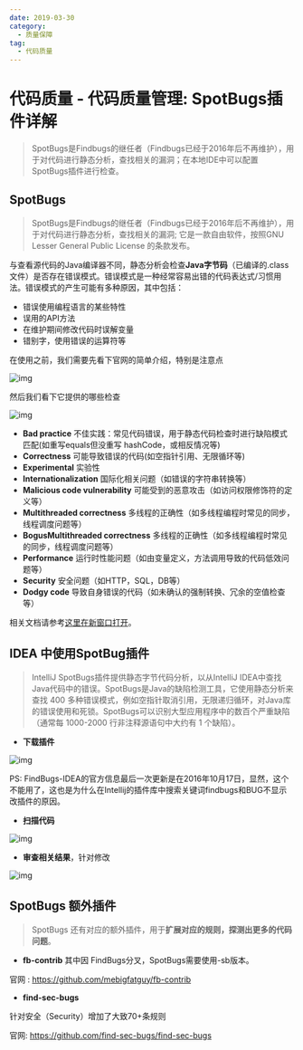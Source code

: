 ```yaml
---
date: 2019-03-30
category:
  - 质量保障
tag:
  - 代码质量
---
```

# 代码质量 - 代码质量管理: SpotBugs插件详解 

> SpotBugs是Findbugs的继任者（Findbugs已经于2016年后不再维护），用于对代码进行静态分析，查找相关的漏洞；在本地IDE中可以配置SpotBugs插件进行检查。

## SpotBugs

> SpotBugs是Findbugs的继任者（Findbugs已经于2016年后不再维护），用于对代码进行静态分析，查找相关的漏洞; 它是一款自由软件，按照GNU Lesser General Public License 的条款发布。

与查看源代码的Java编译器不同，静态分析会检查**Java字节码**（已编译的.class文件）是否存在错误模式。错误模式是一种经常容易出错的代码表达式/习惯用法。错误模式的产生可能有多种原因，其中包括：

- 错误使用编程语言的某些特性
- 误用的API方法
- 在维护期间修改代码时误解变量
- 错别字，使用错误的运算符等

在使用之前，我们需要先看下官网的简单介绍，特别是注意点

![img](https://www.pdai.tech/images/develop/ut/dev-qt-spotbugs-1.png)

然后我们看下它提供的哪些检查

![img](https://www.pdai.tech/images/develop/ut/dev-qt-spotbugs-2.png)

- **Bad practice** 不佳实践：常见代码错误，用于静态代码检查时进行缺陷模式匹配(如重写equals但没重写 hashCode，或相反情况等)
- **Correctness** 可能导致错误的代码(如空指针引用、无限循环等)
- **Experimental** 实验性
- **Internationalization** 国际化相关问题（如错误的字符串转换等）
- **Malicious code vulnerability** 可能受到的恶意攻击（如访问权限修饰符的定义等）
- **Multithreaded correctness** 多线程的正确性（如多线程编程时常见的同步，线程调度问题等）
- **BogusMultithreaded correctness** 多线程的正确性（如多线程编程时常见的同步，线程调度问题等）
- **Performance** 运行时性能问题（如由变量定义，方法调用导致的代码低效问题等）
- **Security** 安全问题（如HTTP，SQL，DB等）
- **Dodgy code** 导致自身错误的代码（如未确认的强制转换、冗余的空值检查等）

相关文档请参考[这里在新窗口打开](https://spotbugs.readthedocs.io/en/latest/introduction.html)。

## IDEA 中使用SpotBug插件

> IntelliJ SpotBugs插件提供静态字节代码分析，以从IntelliJ IDEA中查找Java代码中的错误。SpotBugs是Java的缺陷检测工具，它使用静态分析来查找 400 多种错误模式，例如空指针取消引用，无限递归循环，对Java库的错误使用和死锁。SpotBugs可以识别大型应用程序中的数百个严重缺陷（通常每 1000-2000 行非注释源语句中大约有 1 个缺陷）。

- **下载插件**

![img](https://www.pdai.tech/images/develop/ut/dev-qt-spotbugs-3.png)

PS: FindBugs-IDEA的官方信息最后一次更新是在2016年10月17日，显然，这个不能用了，这也是为什么在Intellij的插件库中搜索关键词findbugs和BUG不显示改插件的原因。

- **扫描代码**

![img](https://www.pdai.tech/images/develop/ut/dev-qt-spotbugs-6.png)

- **审查相关结果**，针对修改

![img](https://www.pdai.tech/images/develop/ut/dev-qt-spotbugs-5.png)

## SpotBugs 额外插件

> SpotBugs 还有对应的额外插件，用于**扩展对应的规则，探测出更多的代码问题**。

- **fb-contrib** 其中因 FindBugs分叉，SpotBugs需要使用-sb版本。

官网 : https://github.com/mebigfatguy/fb-contrib

- **find-sec-bugs**

针对安全（Security）增加了大致70+条规则

官网: https://github.com/find-sec-bugs/find-sec-bugs